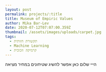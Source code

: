 ```yaml
---
layout: post
permalink: projects/:title
title: Museum of Empiric Values
author: Mika Bar-Lev
date: 2020-07-12T07:07:00.359Z
thumbnail: /assets/images/uploads/carpet.jpg
tags:
  - תקשורת חזותית
  - Machine Learning
  - קרמיקה וזכוכית
---
```

הייי שלום כאן אפשר להשיג שטיחונים במחיר מציאה
